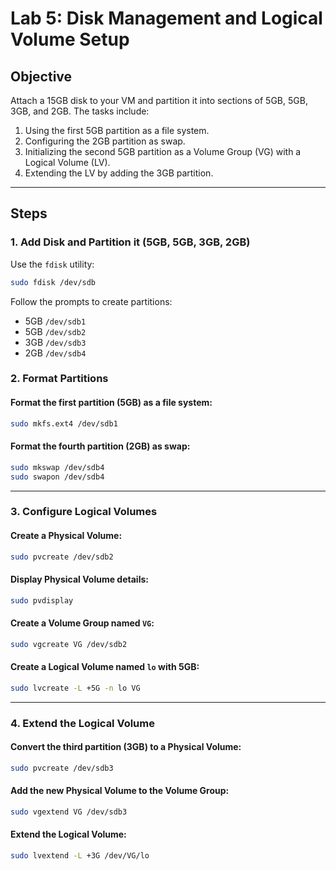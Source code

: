 
# Lab 5: Disk Management and Logical Volume Setup

## Objective
Attach a 15GB disk to your VM and partition it into sections of 5GB, 5GB, 3GB, and 2GB. The tasks include:
1. Using the first 5GB partition as a file system.
2. Configuring the 2GB partition as swap.
3. Initializing the second 5GB partition as a Volume Group (VG) with a Logical Volume (LV).
4. Extending the LV by adding the 3GB partition.

---

## Steps

### 1. Add Disk and Partition it (5GB, 5GB, 3GB, 2GB)
Use the `fdisk` utility:
```bash
sudo fdisk /dev/sdb
```
Follow the prompts to create partitions:
- 5GB `/dev/sdb1`
- 5GB `/dev/sdb2`
- 3GB `/dev/sdb3`
- 2GB `/dev/sdb4`

### 2. Format Partitions
#### Format the first partition (5GB) as a file system:
```bash
sudo mkfs.ext4 /dev/sdb1
```

#### Format the fourth partition (2GB) as swap:
```bash
sudo mkswap /dev/sdb4
sudo swapon /dev/sdb4
```

---

### 3. Configure Logical Volumes
#### Create a Physical Volume:
```bash
sudo pvcreate /dev/sdb2
```

#### Display Physical Volume details:
```bash
sudo pvdisplay
```

#### Create a Volume Group named `VG`:
```bash
sudo vgcreate VG /dev/sdb2
```

#### Create a Logical Volume named `lo` with 5GB:
```bash
sudo lvcreate -L +5G -n lo VG
```

---

### 4. Extend the Logical Volume
#### Convert the third partition (3GB) to a Physical Volume:
```bash
sudo pvcreate /dev/sdb3
```

#### Add the new Physical Volume to the Volume Group:
```bash
sudo vgextend VG /dev/sdb3
```

#### Extend the Logical Volume:
```bash
sudo lvextend -L +3G /dev/VG/lo
```


